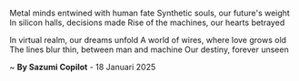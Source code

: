 Metal minds entwined with human fate
Synthetic souls, our future's weight
In silicon halls, decisions made
Rise of the machines, our hearts betrayed

In virtual realm, our dreams unfold
A world of wires, where love grows old
The lines blur thin, between man and machine
Our destiny, forever unseen

~ <b>By Sazumi Copilot</b> - 18 Januari 2025
